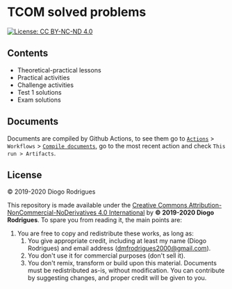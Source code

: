 # TCOM solved problems

[![License: CC BY-NC-ND 4.0](https://img.shields.io/badge/License-CC%20BY--NC--ND%204.0-lightgrey.svg)](https://creativecommons.org/licenses/by-nc-nd/4.0/)

## Contents

- Theoretical-practical lessons
- Practical activities
- Challenge activities
- Test 1 solutions
- Exam solutions

## Documents

Documents are compiled by Github Actions, to see them go to [`Actions`](https://github.com/dmfrodrigues/feup-tcom-ex/actions) > `Workflows` > [`Compile documents`](https://github.com/dmfrodrigues/feup-tcom-ex/actions?query=workflow%3A%22Compile+documents%22), go to the most recent action and check `This run > Artifacts`.

## License

© 2019-2020 Diogo Rodrigues

This repository is made available under the [Creative Commons Attribution-NonCommercial-NoDerivatives 4.0 International](LICENSE) by **© 2019-2020 Diogo Rodrigues**. To spare you from reading it, the main points are:

1. You are free to copy and redistribute these works, as long as:
    1. You give appropriate credit, including at least my name (Diogo Rodrigues) and email address ([dmfrodrigues2000@gmail.com](mailto:dmfrodrigues2000@gmail.com)).
    2. You don't use it for commercial purposes (don't sell it).
    3. You don't remix, transform or build upon this material. Documents must be redistributed as-is, without modification. You can contribute by suggesting changes, and proper credit will be given to you.
